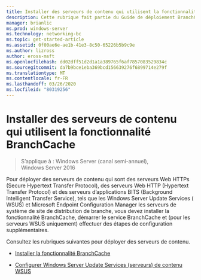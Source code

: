 ```yaml
---
title: Installer des serveurs de contenu qui utilisent la fonctionnalité BranchCache
description: Cette rubrique fait partie du Guide de déploiement BranchCache pour Windows Server 2016, qui montre comment déployer BranchCache en mode de cache distribué et hébergé pour optimiser l’utilisation de la bande passante WAN dans les filiales.
manager: brianlic
ms.prod: windows-server
ms.technology: networking-bc
ms.topic: get-started-article
ms.assetid: 0f00ae6e-ae1b-41e3-8c50-65226b5b9c9e
ms.author: lizross
author: eross-msft
ms.openlocfilehash: dd02dff51d2d1a1a389765f6af7857083529834c
ms.sourcegitcommit: da7b9bce1eba369bcd156639276f6899714e279f
ms.translationtype: MT
ms.contentlocale: fr-FR
ms.lasthandoff: 03/26/2020
ms.locfileid: "80319256"
---
```

# <a name="install-content-servers-that-use-the-branchcache-feature"></a>Installer des serveurs de contenu qui utilisent la fonctionnalité BranchCache

>S’applique à : Windows Server (canal semi-annuel), Windows Server 2016

Pour déployer des serveurs de contenu qui sont des serveurs Web HTTPs (Secure Hypertext Transfer Protocol), des serveurs Web HTTP (Hypertext Transfer Protocol) et des serveurs d’applications BITS (Background Intelligent Transfer Service), tels que les Windows Server Update Services ( WSUS) et Microsoft Endpoint Configuration Manager les serveurs de système de site de distribution de branche, vous devez installer la fonctionnalité BranchCache, démarrer le service BranchCache et (pour les serveurs WSUS uniquement) effectuer des étapes de configuration supplémentaires.  
  
Consultez les rubriques suivantes pour déployer des serveurs de contenu.  
  
-   [Installer la fonctionnalité BranchCache](Install-the-BranchCache-Feature.md)  
  
-   [Configurer Windows Server Update Services &#40;serveurs&#41; de contenu WSUS](configure-wsus-content-servers.md)  
  


